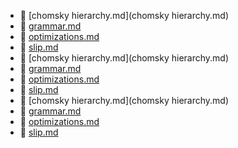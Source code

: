 * 📄 [chomsky hierarchy.md](chomsky hierarchy.md)
* 📄 [grammar.md](grammar.md)
* 📄 [optimizations.md](optimizations.md)
* 📄 [slip.md](slip.md)
* 📄 [chomsky hierarchy.md](chomsky hierarchy.md)
* 📄 [grammar.md](grammar.md)
* 📄 [optimizations.md](optimizations.md)
* 📄 [slip.md](slip.md)
* 📄 [chomsky hierarchy.md](chomsky hierarchy.md)
* 📄 [grammar.md](grammar.md)
* 📄 [optimizations.md](optimizations.md)
* 📄 [slip.md](slip.md)
